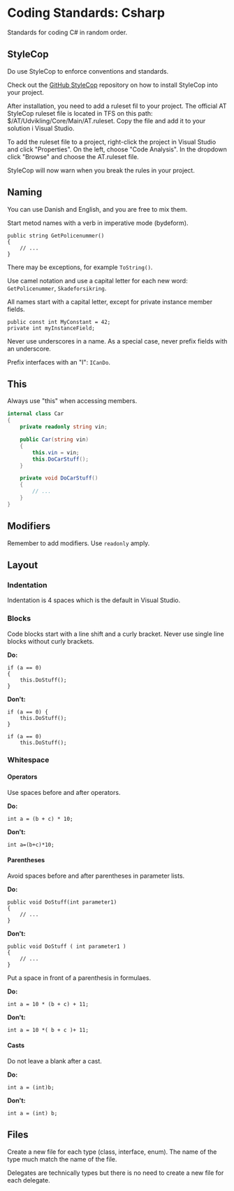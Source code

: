 # Coding Standards: Csharp

Standards for coding C\# in random order.

## StyleCop

Do use StyleCop to enforce conventions and standards.

Check out the [GitHub StyleCop](https://github.com/DotNetAnalyzers/StyleCopAnalyzers) repository on how to install StyleCop into your project.

After installation, you need to add a ruleset fil to your project. The official AT StyleCop ruleset file is located in TFS on this path: $/AT/Udvikling/Core/Main/AT.ruleset.  Copy the file and add it to your solution i Visual Studio.

To add the ruleset file to a project, right-click the project in Visual Studio and click "Properties".  On the left, choose "Code Analysis".  In the dropdown click "Browse" and choose the AT.ruleset file.

StyleCop will now warn when you break the rules in your project.

## Naming

You can use Danish and English, and you are free to mix them.

Start metod names with a verb in imperative mode \(bydeform\).

```
public string GetPolicenummer()
{
    // ...
}
```

There may be exceptions, for example `ToString()`.

Use camel notation and use a capital letter for each new word: `GetPolicenummer`, `Skadeforsikring`.

All names start with a capital letter, except for private instance member fields.

```Csharp
public const int MyConstant = 42;
private int myInstanceField;
```

Never use underscores in a name.  As a special case, never prefix fields with an underscore.

Prefix interfaces with an "I": `ICanDo`.

## This

Always use "this" when accessing members.

```C\#
internal class Car
{
    private readonly string vin;

    public Car(string vin)
    {
        this.vin = vin;
        this.DoCarStuff();
    }

    private void DoCarStuff()
    {
        // ...
    }
}
```

## Modifiers

Remember to add modifiers.  Use `readonly` amply.

## Layout

### Indentation

Indentation is 4 spaces which is the default in Visual Studio.

### Blocks

Code blocks start with a line shift and a curly bracket.  Never use single line blocks without curly brackets.

**Do:**

```
if (a == 0)
{
    this.DoStuff();
}
```

**Don't:**

```
if (a == 0) {
    this.DoStuff();
}
```

```
if (a == 0)
    this.DoStuff();
```

### Whitespace

#### Operators

Use spaces before and after operators.

**Do:**

```
int a = (b + c) * 10;
```

**Don't:**

```
int a=(b+c)*10;
```

#### Parentheses

Avoid spaces before and after parentheses in parameter lists.

**Do:**

```
public void DoStuff(int parameter1)
{
    // ...
}
```

**Don't:**

```
public void DoStuff ( int parameter1 )
{
    // ...
}
```

Put a space in front of a parenthesis in formulaes.

**Do:**

```
int a = 10 * (b + c) + 11;
```

**Don't:**

```
int a = 10 *( b + c )+ 11;
```

#### Casts

Do not leave a blank after a cast.

**Do:**

```
int a = (int)b;
```

**Don't:**

```
int a = (int) b;
```

## Files

Create a new file for each type \(class, interface, enum\).  The name of the type much match the name of the file.

Delegates are technically types but there is no need to create a new file for each delegate.

